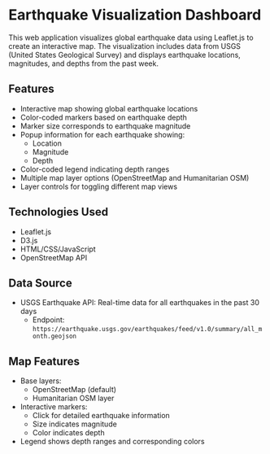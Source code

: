 # Earthquake Visualization Dashboard

This web application visualizes global earthquake data using Leaflet.js to create an interactive map. The visualization includes data from USGS (United States Geological Survey) and displays earthquake locations, magnitudes, and depths from the past week.

## Features

- Interactive map showing global earthquake locations
- Color-coded markers based on earthquake depth
- Marker size corresponds to earthquake magnitude
- Popup information for each earthquake showing:
  - Location
  - Magnitude
  - Depth
- Color-coded legend indicating depth ranges
- Multiple map layer options (OpenStreetMap and Humanitarian OSM)
- Layer controls for toggling different map views

## Technologies Used

- Leaflet.js
- D3.js
- HTML/CSS/JavaScript
- OpenStreetMap API

## Data Source

- USGS Earthquake API: Real-time data for all earthquakes in the past 30 days
  - Endpoint: `https://earthquake.usgs.gov/earthquakes/feed/v1.0/summary/all_month.geojson`

## Map Features

- Base layers:
  - OpenStreetMap (default)
  - Humanitarian OSM layer
- Interactive markers:
  - Click for detailed earthquake information
  - Size indicates magnitude
  - Color indicates depth
- Legend shows depth ranges and corresponding colors